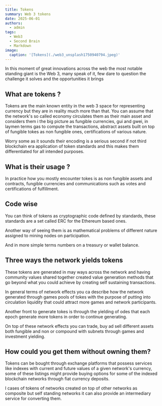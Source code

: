```yaml
---
title: Tokens
summary: Web 3 tokens
date: 2025-06-01
authors:
  - admin
tags:
  - Web3
  - Second Brain
  - Markdown
image:
  caption: '[Tokens](./web3_unsplash1750940794.jpeg)'
---
```


In this moment of great innovations across the web the most notable standing giant is the Web 3, many speak of it, few dare to question the challenge it solves and the opportunities it brings

## What are tokens ?

Tokens are the main known entity in the web 3 space for representing currency but they are in reality much more than that.
You can assume that the network's so called economy circulates them as their main asset and considers them i the big picture as fungible currencies, gui and gwei, in laymen terms gas to compute the transactions, abstract assets built on top of fungible tokes as non fungible ones, certifications of various nature.

Worry some as it sounds their encoding is a serious second if not third blockchain era application of token standards and this makes them differentiated for all intended purposes.

## What is their usage ?

In practice how you mostly encounter tokes is as non fungible assets and contracts, fungible currencies and communications such as votes and certifications of fulfillment.

## Code wise

You can think of tokens as cryptographic code defined by standards, these standards are a set called ERC for the Ethereum based ones.

Another way of seeing them is as mathematical problems of different nature assigned to mining nodes on participation.

And in more simple terms numbers on a treasury or wallet balance.

## Three ways the network yields tokens

These tokens are generated in may ways across the network and having community values shared together created value generation methods that go beyond what you could achieve by creating self sustaining transactions.

In general terms of network effects you ca describe how the network generated through games pools of tokes with the purpose of putting into circulation liquidity that could attract more games and network participants.

Another front to generate tokes is through the yielding of odes that each epoch generate more tokens in order to continue generating.

On top of these network effects you can trade, buy ad sell different assets both fungible and non or compound with subnets through games and investment yielding.

## How could you get them without owning them?

Tokens can be bought through exchange platforms that possess services like indexes with current and future values of a given network's currency, some of these listings might provide buying options for some of the indexed blockchain networks through fiat currency deposits.

I cases of tokens of networks created on top of other networks as composite but self standing networks it can also provide an intermediary service for converting them.
